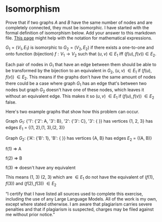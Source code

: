 # Isomorphism

Prove that if two graphs $A$ and $B$ have the same number of nodes and are
completely connected, they must be isomorphic. I have started with the formal
definition of isomorphism below. Add your answer to this markdown file. [This
page](https://docs.github.com/en/get-started/writing-on-github/working-with-advanced-formatting/writing-mathematical-expressions)
might help with the notation for mathematical expressions.

$G_1=(V_1 , E_1)$ is isomorphic to $G_2 = (V_2, E_2)$ if there exists a
one-to-one and onto function (bijection) $f: V_1 \rightarrow V_2$ such that $(u,v)
\in E_1$ iff $(f(u),f(v)) \in E_2$.

Each pair of nodes in $G_1$ that have an edge between them should be able to be transformed by the bijection to an equivalent in $G_2$, ($u, v$) $\in E_1$ if $(f(u), f(v))$ $\in E_2$.
This means if the graphs don't have the same amount of nodes there could be a case where graph $G_1$ has an edge that's between two nodes but graph $G_2$ doesn't have one of these nodes, which leaves it without an equivalent edge.
This makes it so ($u, v$) $\in E_1$ if $(f(u), f(v))$ $\in E_2$ false.

Here's two example graphs that show how this problem can occur.

Graph $G_1$: {'1': {'2': A, '3': B}, '2': {'3': C}, '3': { }} has vertices {1, 2, 3} has edges $E_1$ = {(1, 2),(1, 3),(2, 3)}

Graph $G_2$: {'A': {'B': 1}, 'B': { }} has vertices {A, B} has edges $E_2$ = {(A, B)}

f(1) => A

f(2) => B

f(3) => doesn't have any equivalent

This means (1, 3) (2, 3) which are $\in E_1$ do not have the equivalent of $(f(1), f(3))$ and $(f(2), f(3))$ $\in E_2$

“I certify that I have listed all sources used to complete this exercise, including the use
of any Large Language Models. All of the work is my own, except where stated
otherwise. I am aware that plagiarism carries severe penalties and that if plagiarism is
suspected, charges may be filed against me without prior notice.”
